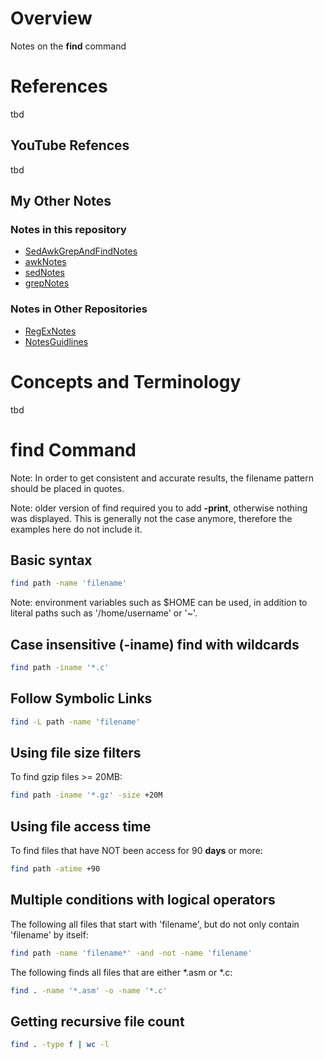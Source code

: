 # Overview

Notes on the **find** command

# References

tbd

## YouTube Refences

tbd

## My Other Notes

### Notes in this repository

* [SedAwkGrepAndFindNotes](https://github.com/GitLeeRepo/SedAwkAndGrepNotes/blob/master/SedAwkGrepAndFindNotes.md#overview)
* [awkNotes](https://github.com/GitLeeRepo/SedAwkAndNotes/blob/master/awkNotes.md#overview)
* [sedNotes](https://github.com/GitLeeRepo/SedAwkAndGrepNotes/blob/master/sedNotes.md#overview)
* [grepNotes](https://github.com/GitLeeRepo/SedAwkAndGrepNotes/blob/master/grepNotes.md#overview)

### Notes in Other Repositories

* [RegExNotes](https://github.com/GitLeeRepo/RegExNotes/blob/master/RegExNotes.md#overview)
* [NotesGuidlines](https://github.com/GitLeeRepo/NotesGuidlines/blob/master/NotesGuidlines.md#overview)

# Concepts and Terminology

tbd

# find Command

Note: In order to get consistent and accurate results, the filename pattern should be placed in quotes.

Note: older version of find required you to add **-print**, otherwise nothing was displayed.  This is generally not the case anymore, therefore the examples here do not include it.

## Basic syntax

```bash
find path -name 'filename'
```
Note: environment variables such as $HOME can be used, in addition to literal paths such as '/home/username' or '~'.

## Case insensitive (-iname) find with wildcards

```bash
find path -iname '*.c'
```

## Follow Symbolic Links

```bash
find -L path -name 'filename'
```

## Using file size filters

To find gzip files >= 20MB:

```bash
find path -iname '*.gz' -size +20M
```

## Using file access time

To find files that have NOT been access for 90 **days** or more:

```bash
find path -atime +90
```

## Multiple conditions with logical operators

The following all files that start with 'filename', but do not only contain 'filename' by itself:

```bash
find path -name 'filename*' -and -not -name 'filename'
```

The following finds all files that are either \*.asm or \*.c:

```bash
find . -name '*.asm' -o -name '*.c'
```

## Getting recursive file count

```bash
find . -type f | wc -l
```
